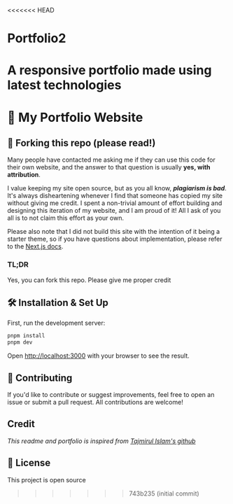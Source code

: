 <<<<<<< HEAD
# Portfolio2
A responsive portfolio made using latest technologies
=======
# 🚀 My Portfolio Website

## 🚨 Forking this repo (please read!)

Many people have contacted me asking me if they can use this code for their own website, and the answer to that question is usually **yes, with attribution**.

I value keeping my site open source, but as you all know, _**plagiarism is bad**_. It's always disheartening whenever I find that someone has copied my site without giving me credit. I spent a non-trivial amount of effort building and designing this iteration of my website, and I am proud of it! All I ask of you all is to not claim this effort as your own.

Please also note that I did not build this site with the intention of it being a starter theme, so if you have questions about implementation, please refer to the [Next.js docs](https://nextjs.org/docs).

### TL;DR

Yes, you can fork this repo. Please give me proper credit
## 🛠 Installation & Set Up

First, run the development server:

```bash
pnpm install
pnpm dev
```

Open [http://localhost:3000](http://localhost:3000) with your browser to see the result.

## 🤝 Contributing
If you'd like to contribute or suggest improvements, feel free to open an issue or submit a pull request. All contributions are welcome!

## Credit
_This readme and portfolio is inspired from [Tajmirul Islam's github](https://github.com/Tajmirul)_

## 📄 License
This project is open source
>>>>>>> 743b235 (initial commit)
